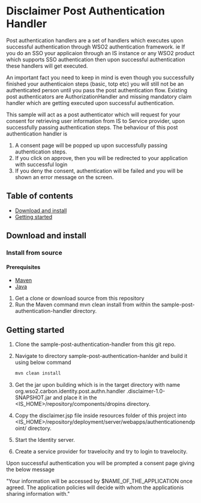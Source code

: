 # Disclaimer Post Authentication Handler

Post authentication handlers are a set of handlers which executes upon successful authentication through WSO2
authentication framework. ie If you do an SSO your applicaion through an IS instance or any WSO2 product which supports
SSO authentication then upon successful authentication these handlers will get executed.

An important fact you need to keep in mind is even though you successfully finished your authenticaion steps (basic,
totp etc) you will still not be an authenticated person until you pass the post authentication flow. Existing post
authenticators are AuthorizationHandler and missing mandatory claim handler which are getting executed upon successful
authentication.

This sample will act as a post authenticator which will request for your consent for retrieving user information from IS
to Service provider, upon successfully passing authentication steps. The behaviour of this post authentication handler
is

 1) A consent page will be popped up upon successfully passing authentication steps.
 2) If you click on approve, then you will be redirected to your application with successful login
 3) If you deny the consent, authentication will be failed and you will be shown an error message on the screen.

## Table of contents

- [Download and install](#download-and-install)
- [Getting started](#getting-started)

## Download and install

### Install from source

#### Prerequisites

* [Maven](https://maven.apache.org/download.cgi)
* [Java](http://www.oracle.com/technetwork/java/javase/downloads)

1. Get a clone or download source from this repository
2. Run the Maven command mvn clean install from within the sample-post-authentication-handler directory.

## Getting started

1. Clone the sample-post-authentication-handler from this git repo.
2. Navigate to directory sample-post-authentication-hanlder and build it using below command

    ```bash
    mvn clean install
    ```
    
3. Get the jar upon building which is in the target directory with name org.wso2.carbon.identity.post.authn.handler
.disclaimer-1.0-SNAPSHOT.jar and place it in the <IS_HOME>/repository/components/dropins directory.

4. Copy the disclaimer.jsp file inside resources folder of this project into
<IS_HOME>/repository/deployment/server/webapps/authenticationendpoint/ directory.

5. Start the Identity server.

6. Create a service provider for travelocity and try to login to travelocity.

Upon successful authentication you will be prompted a consent page giving the below message

"Your information will be accessed by $NAME_OF_THE_APPLICATION once agreed. The application policies will decide with
whom the applicationis sharing information with."

